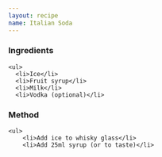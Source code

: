 ```yaml
---
layout: recipe
name: Italian Soda
---
```



<div>
	<h3>Ingredients</h3>

	<ul>
	  <li>Ice</li>
	  <li>Fruit syrup</li>
	  <li>Milk</li>
	  <li>Vodka (optional)</li>
  </ul>
</div>

<div>
	<h3>Method</h3>

	<ul>
		<li>Add ice to whisky glass</li>
		<li>Add 25ml syrup (or to taste)</li>
  </ul>
</div>
